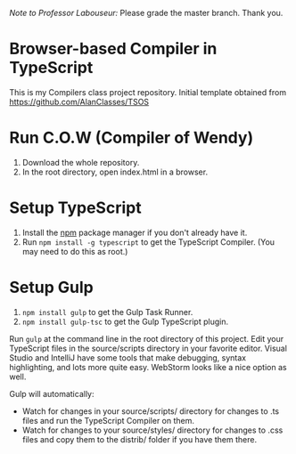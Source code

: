 *Note to Professor Labouseur:* Please grade the master branch. Thank you.

Browser-based Compiler in TypeScript
============================================

This is my Compilers class project repository.
Initial template obtained from https://github.com/AlanClasses/TSOS

Run C.O.W (Compiler of Wendy)
============================
1. Download the whole repository.
2. In the root directory, open index.html in a browser.

Setup TypeScript
================

1. Install the [npm](https://www.npmjs.org/) package manager if you don't already have it.
2. Run `npm install -g typescript` to get the TypeScript Compiler. (You may need to do this as root.)

Setup Gulp
==========

1. `npm install gulp` to get the Gulp Task Runner.
2. `npm install gulp-tsc` to get the Gulp TypeScript plugin.


Run `gulp` at the command line in the root directory of this project.
Edit your TypeScript files in the source/scripts directory in your favorite editor.
Visual Studio and IntelliJ have some tools that make debugging, syntax highlighting, and lots more quite easy.
WebStorm looks like a nice option as well.

Gulp will automatically:

* Watch for changes in your source/scripts/ directory for changes to .ts files and run the TypeScript Compiler on them.
* Watch for changes to your source/styles/ directory for changes to .css files and copy them to the distrib/ folder if you have them there.

